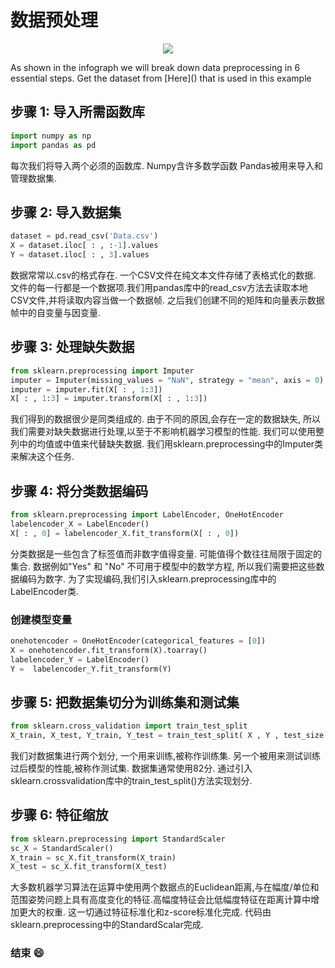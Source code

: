 # 数据预处理
<p align="center">
  <img src="https://github.com/Avik-Jain/100-Days-Of-ML-Code/blob/master/Info-graphs/Day%201.jpg">
</p>
As shown in the infograph we will break down data preprocessing in 6 essential steps.
Get the dataset from [Here]() that is used in this example



## 步骤 1:  导入所需函数库
```Python
import numpy as np
import pandas as pd
```
每次我们将导入两个必须的函数库.
Numpy含许多数学函数 Pandas被用来导入和管理数据集.
## 步骤 2: 导入数据集
```python
dataset = pd.read_csv('Data.csv')
X = dataset.iloc[ : , :-1].values
Y = dataset.iloc[ : , 3].values
```
数据常常以.csv的格式存在. 一个CSV文件在纯文本文件存储了表格式化的数据. 文件的每一行都是一个数据项.我们用pandas库中的read_csv方法去读取本地CSV文件,并将读取内容当做一个数据帧. 之后我们创建不同的矩阵和向量表示数据帧中的自变量与因变量.
## 步骤 3: 处理缺失数据
```python
from sklearn.preprocessing import Imputer
imputer = Imputer(missing_values = "NaN", strategy = "mean", axis = 0)
imputer = imputer.fit(X[ : , 1:3])
X[ : , 1:3] = imputer.transform(X[ : , 1:3])
```
我们得到的数据很少是同类组成的. 由于不同的原因,会存在一定的数据缺失, 所以我们需要对缺失数据进行处理,以至于不影响机器学习模型的性能. 我们可以使用整列中的均值或中值来代替缺失数据. 我们用sklearn.preprocessing中的Imputer类来解决这个任务.
## 步骤 4: 将分类数据编码
```python
from sklearn.preprocessing import LabelEncoder, OneHotEncoder
labelencoder_X = LabelEncoder()
X[ : , 0] = labelencoder_X.fit_transform(X[ : , 0])
```
分类数据是一些包含了标签值而非数字值得变量. 可能值得个数往往局限于固定的集合. 数据例如"Yes" 和 "No" 不可用于模型中的数学方程, 所以我们需要把这些数据编码为数字. 为了实现编码,我们引入sklearn.preprocessing库中的LabelEncoder类.

### 创建模型变量
```python
onehotencoder = OneHotEncoder(categorical_features = [0])
X = onehotencoder.fit_transform(X).toarray()
labelencoder_Y = LabelEncoder()
Y =  labelencoder_Y.fit_transform(Y)
```
## 步骤 5: 把数据集切分为训练集和测试集 
```python
from sklearn.cross_validation import train_test_split
X_train, X_test, Y_train, Y_test = train_test_split( X , Y , test_size = 0.2, random_state = 0)
```
我们对数据集进行两个划分, 一个用来训练,被称作训练集. 另一个被用来测试训练过后模型的性能,被称作测试集. 数据集通常使用82分. 通过引入sklearn.crossvalidation库中的train_test_split()方法实现划分.
## 步骤 6: 特征缩放
```python
from sklearn.preprocessing import StandardScaler
sc_X = StandardScaler()
X_train = sc_X.fit_transform(X_train)
X_test = sc_X.fit_transform(X_test)
```
大多数机器学习算法在运算中使用两个数据点的Euclidean距离,与在幅度/单位和范围姿势问题上具有高度变化的特征.高幅度特征会比低幅度特征在距离计算中增加更大的权重. 这一切通过特征标准化和z-score标准化完成. 代码由sklearn.preprocessing中的StandardScalar完成.
### 结束 :smile:

